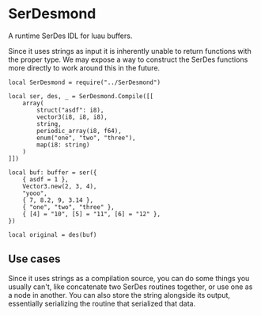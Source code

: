 # SerDesmond

A runtime SerDes IDL for luau buffers.

Since it uses strings as input it is inherently unable to return functions with the proper type. We may expose a way to construct the SerDes functions more directly to work around this in the future.

```luau
local SerDesmond = require("../SerDesmond")

local ser, des, _ = SerDesmond.Compile([[
	array(
		struct("asdf": i8),
		vector3(i8, i8, i8),
		string,
		periodic_array(i8, f64),
		enum("one", "two", "three"),
		map(i8: string)
	)
]])

local buf: buffer = ser({
	{ asdf = 1 },
	Vector3.new(2, 3, 4),
	"yooo",
	{ 7, 8.2, 9, 3.14 },
	{ "one", "two", "three" },
	{ [4] = "10", [5] = "11", [6] = "12" },
})

local original = des(buf)
```

## Use cases

Since it uses strings as a compilation source, you can do some things you usually can't, like concatenate two SerDes routines together, or use one as a node in another. You can also store the string alongside its output, essentially serializing the routine that serialized that data.